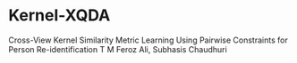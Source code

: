 # Kernel-XQDA
Cross-View Kernel Similarity Metric Learning Using Pairwise Constraints for Person Re-identification T M Feroz Ali, Subhasis Chaudhuri
